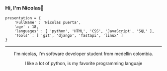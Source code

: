 ### Hi, I'm Nicolas👋

```
presentation = {
    'FullName' : 'Nicolas puerta',
    'age' : 18,
    'languages' : [ 'python', 'HTML', 'CSS', 'JavaScript', 'SQL' ],
    'Tools' : [ 'git', 'django', 'fastapi', 'linux' ]
}
```
---
<div id="header" align="center">
    <p>
        I'm nicolas, I'm software developer student from medellin colombia. 
    </p>
    <p>
        I like a lot of python, is my favorite programming languaje
    </p>
</div>

<!--
**NicolasPuerta/Nicolaspuerta** is a ✨ _special_ ✨ repository because its `README.md` (this file) appears on your GitHub profile.

Here are some ideas to get you started:

- 🔭 I’m currently working on ...
- 🌱 I’m currently learning ...
- 👯 I’m looking to collaborate on ...
- 🤔 I’m looking for help with ...
- 💬 Ask me about ...
- 📫 How to reach me: ...
- 😄 Pronouns: ...
- ⚡ Fun fact: ...
-->
